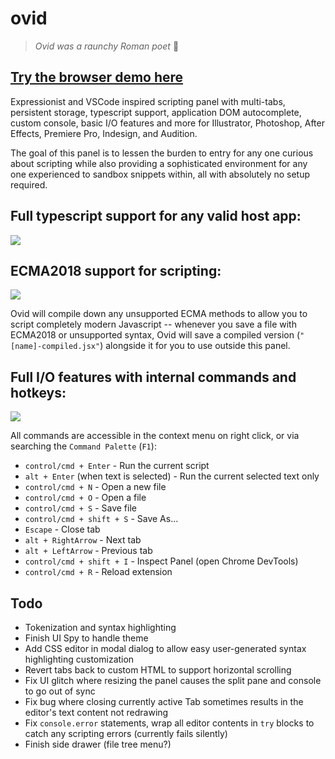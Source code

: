 # ovid

> _Ovid was a raunchy Roman poet_ 💌

## [Try the browser demo here](https://ovid-editor.web.app/)

Expressionist and VSCode inspired scripting panel with multi-tabs, persistent storage, typescript support, application DOM autocomplete, custom console, basic I/O features and more for Illustrator, Photoshop, After Effects, Premiere Pro, Indesign, and Audition.

The goal of this panel is to lessen the burden to entry for any one curious about scripting while also providing a sophisticated environment for any one experienced to sandbox snippets within, all with absolutely no setup required.

## Full typescript support for any valid host app:

![](https://thumbs.gfycat.com/PrestigiousShinyDouglasfirbarkbeetle-size_restricted.gif)

## ECMA2018 support for scripting:

![](https://thumbs.gfycat.com/FlippantFirsthandGangesdolphin-size_restricted.gif)

Ovid will compile down any unsupported ECMA methods to allow you to script completely modern Javascript -- whenever you save a file with ECMA2018 or unsupported syntax, Ovid will save a compiled version (`"[name]-compiled.jsx"`) alongside it for you to use outside this panel.

## Full I/O features with internal commands and hotkeys:

![](https://thumbs.gfycat.com/SelfishAffectionateFerret-size_restricted.gif)

All commands are accessible in the context menu on right click, or via searching the `Command Palette` (`F1`):

- `control/cmd + Enter` - Run the current script
- `alt + Enter` (when text is selected) - Run the current selected text only
- `control/cmd + N` - Open a new file
- `control/cmd + O` - Open a file
- `control/cmd + S` - Save file
- `control/cmd + shift + S` - Save As...
- `Escape` - Close tab
- `alt + RightArrow` - Next tab
- `alt + LeftArrow` - Previous tab
- `control/cmd + shift + I` - Inspect Panel (open Chrome DevTools)
- `control/cmd + R` - Reload extension

## Todo

- Tokenization and syntax highlighting
- Finish UI Spy to handle theme
- Add CSS editor in modal dialog to allow easy user-generated syntax highlighting customization
- Revert tabs back to custom HTML to support horizontal scrolling
- Fix UI glitch where resizing the panel causes the split pane and console to go out of sync
- Fix bug where closing currently active Tab sometimes results in the editor's text content not redrawing
- Fix `console.error` statements, wrap all editor contents in `try` blocks to catch any scripting errors (currently fails silently)
- Finish side drawer (file tree menu?)
